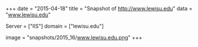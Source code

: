 
+++
date = "2015-04-18"
title = "Snapshot of http://www.lewisu.edu"
data = "www.lewisu.edu"

Server = ["IIS"]
domain = ["lewisu.edu"]

  image = "snapshots/2015_16/www.lewisu.edu.png"
+++
#
